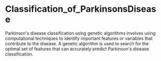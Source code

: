 # Classification_of_ParkinsonsDisease
Parkinson's disease classification using genetic algorithms involves using computational techniques to identify important features or variables that contribute to the disease. A genetic algorithm is used to search for the optimal set of features that can accurately predict Parkinson's disease classification.
